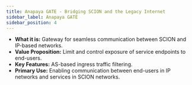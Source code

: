 ```yaml
---
title: Anapaya GATE - Bridging SCION and the Legacy Internet
sidebar_label: Anapaya GATE
sidebar_position: 4
---
```


- **What it is:** Gateway for seamless communication between SCION and IP-based networks.
- **Value Proposition:** Limit and control exposure of service endpoints to end-users.
- **Key Features:** AS-based ingress traffic filtering.
- **Primary Use:** Enabling communication between end-users in IP networks and services in SCION networks.
